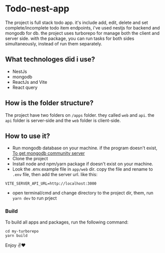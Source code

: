 # Todo-nest-app

The project is full stack todo app. it's include add, edit, delete and set complete/incomplete todo item endpoints, i've used nestjs for backend and mongodb for db.
the project uses turborepo for manage both the client and server side. with the package, you can run tasks for both sides simultaneously, instead of run them separately.

## What technologes did i use?
- NestJs
- mongodb
- ReactJs and Vite
- React query

## How is the folder structure?
The project have two folders on `/apps` folder. they called `web` and `api`. the `api` folder is server-side and the `web` folder is client-side.

## How to use it?
- Run mongodb database on your machine. if the program doesn't exist, [To get mongodb community server](https://www.mongodb.com/try/download/community)
- Clone the project
- Install node and npm/yarn package if doesn't exist on your machine.
- Look the .env.example file in `app/web` dir. copy the file and rename to `.env` file, then add the server url. like this:
```
VITE_SERVER_API_URL=http://localhost:3000
```
- open terminal/cmd and change directory to the project dir, them, run `yarn dev` to run prject

### Build

To build all apps and packages, run the following command:

```
cd my-turborepo
yarn build
```

Enjoy ✌️❤️
